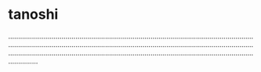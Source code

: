 # tanoshi

...................................................................................................................................................................................................................................................................................................................................................................................................